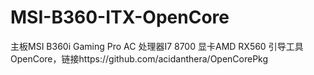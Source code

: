 # MSI-B360-ITX-OpenCore
主板MSI B360i Gaming Pro AC
处理器I7 8700
显卡AMD RX560
引导工具OpenCore，链接https://github.com/acidanthera/OpenCorePkg
